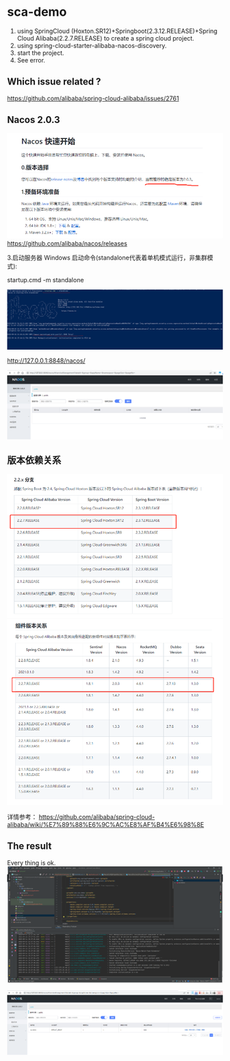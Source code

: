 # sca-demo
1. using SpringCloud (Hoxton.SR12)+Springboot(2.3.12.RELEASE)+Spring Cloud Alibaba(2.2.7.RELEASE) to create a spring cloud project.
2. using spring-cloud-starter-alibaba-nacos-discovery.
3. start the project.
4. See error.

## Which issue related ?

https://github.com/alibaba/spring-cloud-alibaba/issues/2761

## Nacos 2.0.3
![img.png](images/img3.png)
https://github.com/alibaba/nacos/releases

3.启动服务器
Windows
启动命令(standalone代表着单机模式运行，非集群模式):

startup.cmd -m standalone

![img.png](images/img4.png)

http://127.0.0.1:8848/nacos/

![img.png](images/img5.png)

## 版本依赖关系
![img.png](images/img.png)
![img.png](images/img2.png)

详情参考：
https://github.com/alibaba/spring-cloud-alibaba/wiki/%E7%89%88%E6%9C%AC%E8%AF%B4%E6%98%8E

## The result
Every thing is ok.
![img_1.png](images/img6.png)

![img.png](images/img7.png)

